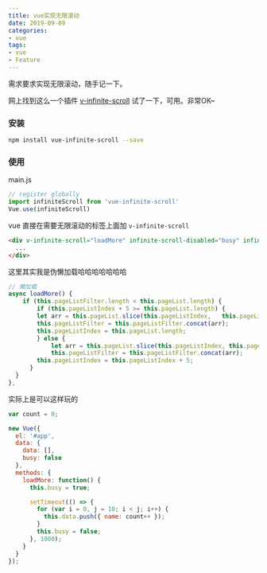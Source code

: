 ```yaml
---
title: vue实现无限滚动
date: 2019-09-09
categories:
- vue
tags:
- vue
- Feature
---
```




需求要求实现无限滚动，随手记一下。

网上找到这么一个插件 [v-infinite-scroll](https://github.com/ElemeFE/vue-infinite-scroll)  试了一下，可用。非常OK~



### 安装

```bash
npm install vue-infinite-scroll --save
```

### 使用

main.js

```js
// register globally
import infiniteScroll from 'vue-infinite-scroll'
Vue.use(infiniteScroll)
```
vue 直接在需要无限滚动的标签上面加 `v-infinite-scroll`
```html
<div v-infinite-scroll="loadMore" infinite-scroll-disabled="busy" infinite-scroll-distance="10">
  ...
</div>
```

这里其实我是伪懒加载哈哈哈哈哈哈哈

```js
// 懒加载
async loadMore() {
	if (this.pageListFilter.length < this.pageList.length) {
		if (this.pageListIndex + 5 >= this.pageList.length) {
    	let arr = this.pageList.slice(this.pageListIndex, 	this.pageList.length);
    	this.pageListFilter = this.pageListFilter.concat(arr);
    	this.pageListIndex = this.pageList.length;
    	} else {
    		let arr = this.pageList.slice(this.pageListIndex, this.pageListIndex + 5);
    		this.pageListFilter = this.pageListFilter.concat(arr);
      	this.pageListIndex = this.pageListIndex + 5;
      }
  }
},
```
实际上是可以这样玩的
```js
var count = 0;

new Vue({
  el: '#app',
  data: {
    data: [],
    busy: false
  },
  methods: {
    loadMore: function() {
      this.busy = true;

      setTimeout(() => {
        for (var i = 0, j = 10; i < j; i++) {
          this.data.push({ name: count++ });
        }
        this.busy = false;
      }, 1000);
    }
  }
});
```
